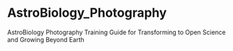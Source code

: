 # AstroBiology_Photography
AstroBiology Photography Training Guide for Transforming to Open Science and Growing Beyond Earth
